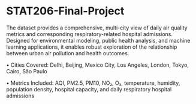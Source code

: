 # STAT206-Final-Project

The dataset provides a comprehensive, multi-city view of daily air quality metrics and corresponding respiratory-related hospital admissions. Designed for environmental modeling, public health analysis, and machine learning applications, it enables robust exploration of the relationship between urban air pollution and health outcomes.

• Cities Covered: Delhi, Beijing, Mexico City, Los Angeles, London, Tokyo, Cairo, São Paulo

• Metrics Included: AQI, PM2.5, PM10, NO₂, O₃, temperature, humidity, population density, hospital capacity, and daily respiratory hospital admissions
